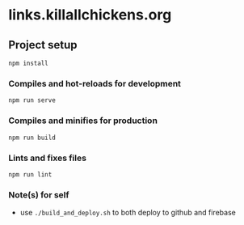 # links.killallchickens.org

## Project setup
```
npm install
```

### Compiles and hot-reloads for development
```
npm run serve
```

### Compiles and minifies for production
```
npm run build
```

### Lints and fixes files
```
npm run lint
```

### Note(s) for self
- use `./build_and_deploy.sh` to both deploy to github and firebase